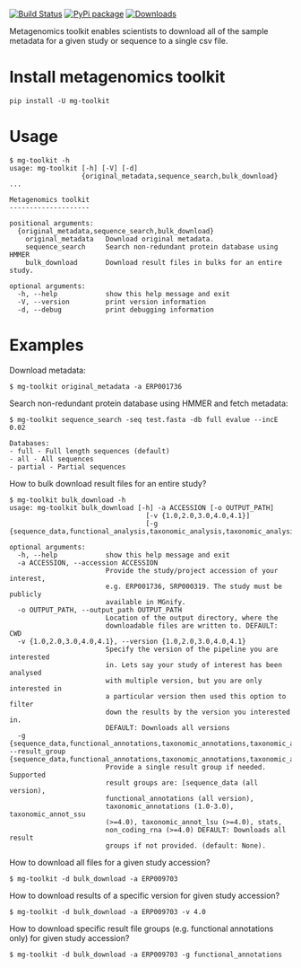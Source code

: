 [![Build Status](https://travis-ci.org/EBI-Metagenomics/emg-toolkit.svg?branch=master)](https://travis-ci.org/EBI-Metagenomics/emg-toolkit) [![PyPi package](https://badge.fury.io/py/mg-toolkit.svg)](https://badge.fury.io/py/mg-toolkit) [![Downloads](http://pepy.tech/badge/mg-toolkit)](http://pepy.tech/project/mg-toolkit)


Metagenomics toolkit enables scientists to download all of the sample
metadata for a given study or sequence to a single csv file.


Install metagenomics toolkit
============================

    pip install -U mg-toolkit


Usage
=====

    $ mg-toolkit -h
    usage: mg-toolkit [-h] [-V] [-d]
                      {original_metadata,sequence_search,bulk_download} ...

    Metagenomics toolkit
    --------------------

    positional arguments:
      {original_metadata,sequence_search,bulk_download}
        original_metadata   Download original metadata.
        sequence_search     Search non-redundant protein database using HMMER
        bulk_download       Download result files in bulks for an entire study.

    optional arguments:
      -h, --help            show this help message and exit
      -V, --version         print version information
      -d, --debug           print debugging information


Examples
========

Download metadata:

    $ mg-toolkit original_metadata -a ERP001736


Search non-redundant protein database using HMMER and fetch metadata:

    $ mg-toolkit sequence_search -seq test.fasta -db full evalue --incE 0.02

    Databases:
    - full - Full length sequences (default)
    - all - All sequences
    - partial - Partial sequences


How to bulk download result files for an entire study?

    $ mg-toolkit bulk_download -h
    usage: mg-toolkit bulk_download [-h] -a ACCESSION [-o OUTPUT_PATH]
                                      [-v {1.0,2.0,3.0,4.0,4.1}]
                                      [-g {sequence_data,functional_analysis,taxonomic_analysis,taxonomic_analysis_ssu,taxonomic_analysis_lsu,stats,non_coding_rna}]
      
    optional arguments:
      -h, --help            show this help message and exit
      -a ACCESSION, --accession ACCESSION
                            Provide the study/project accession of your interest,
                            e.g. ERP001736, SRP000319. The study must be publicly
                            available in MGnify.
      -o OUTPUT_PATH, --output_path OUTPUT_PATH
                            Location of the output directory, where the
                            downloadable files are written to. DEFAULT: CWD
      -v {1.0,2.0,3.0,4.0,4.1}, --version {1.0,2.0,3.0,4.0,4.1}
                            Specify the version of the pipeline you are interested
                            in. Lets say your study of interest has been analysed
                            with multiple version, but you are only interested in
                            a particular version then used this option to filter
                            down the results by the version you interested in.
                            DEFAULT: Downloads all versions
      -g {sequence_data,functional_annotations,taxonomic_annotations,taxonomic_annot_ssu,taxonomic_annot_lsu,stats,non_coding_rna}, --result_group {sequence_data,functional_annotations,taxonomic_annotations,taxonomic_annot_ssu,taxonomic_annot_lsu,stats,non_coding_rna}
                            Provide a single result group if needed. Supported
                            result groups are: [sequence_data (all version),
                            functional_annotations (all version),
                            taxonomic_annotations (1.0-3.0), taxonomic_annot_ssu
                            (>=4.0), taxonomic_annot_lsu (>=4.0), stats,
                            non_coding_rna (>=4.0) DEFAULT: Downloads all result
                            groups if not provided. (default: None).
    
How to download all files for a given study accession?
    
    $ mg-toolkit -d bulk_download -a ERP009703
    
How to download results of a specific version for given study accession?
    
    $ mg-toolkit -d bulk_download -a ERP009703 -v 4.0
    
How to download specific result file groups (e.g. functional annotations only) for given study accession?
    
    $ mg-toolkit -d bulk_download -a ERP009703 -g functional_annotations